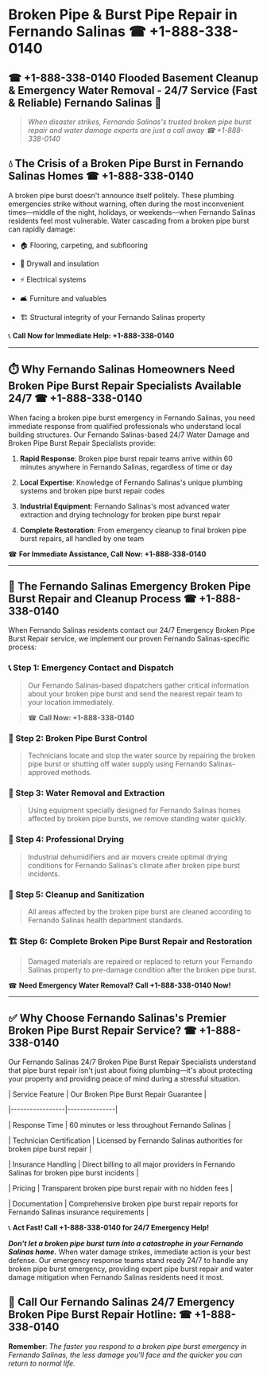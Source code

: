 # Broken Pipe & Burst Pipe Repair in Fernando Salinas ☎ +1-888-338-0140  
## ☎ +1-888-338-0140 Flooded Basement Cleanup & Emergency Water Removal - 24/7 Service (Fast & Reliable) Fernando Salinas 🚨  

> *When disaster strikes, Fernando Salinas's trusted broken pipe burst repair and water damage experts are just a call away ☎ +1-888-338-0140*  

## 💧 The Crisis of a Broken Pipe Burst in Fernando Salinas Homes ☎ +1-888-338-0140  

A broken pipe burst doesn't announce itself politely. These plumbing emergencies strike without warning, often during the most inconvenient times—middle of the night, holidays, or weekends—when Fernando Salinas residents feel most vulnerable. Water cascading from a broken pipe burst can rapidly damage:  

* 🏠 Flooring, carpeting, and subflooring  
* 🧱 Drywall and insulation  
* ⚡ Electrical systems  
* 🛋️ Furniture and valuables  
* 🏗️ Structural integrity of your Fernando Salinas property  

📞 **Call Now for Immediate Help: +1-888-338-0140**  

---  

## ⏱️ Why Fernando Salinas Homeowners Need Broken Pipe Burst Repair Specialists Available 24/7 ☎ +1-888-338-0140  

When facing a broken pipe burst emergency in Fernando Salinas, you need immediate response from qualified professionals who understand local building structures. Our Fernando Salinas-based 24/7 Water Damage and Broken Pipe Burst Repair Specialists provide:  

1. **Rapid Response**: Broken pipe burst repair teams arrive within 60 minutes anywhere in Fernando Salinas, regardless of time or day  
2. **Local Expertise**: Knowledge of Fernando Salinas's unique plumbing systems and broken pipe burst repair codes  
3. **Industrial Equipment**: Fernando Salinas's most advanced water extraction and drying technology for broken pipe burst repair  
4. **Complete Restoration**: From emergency cleanup to final broken pipe burst repairs, all handled by one team  

☎ **For Immediate Assistance, Call Now: +1-888-338-0140**  

---  

## 🔧 The Fernando Salinas Emergency Broken Pipe Burst Repair and Cleanup Process ☎ +1-888-338-0140  

When Fernando Salinas residents contact our 24/7 Emergency Broken Pipe Burst Repair service, we implement our proven Fernando Salinas-specific process:  

### 📞 Step 1: Emergency Contact and Dispatch  
> Our Fernando Salinas-based dispatchers gather critical information about your broken pipe burst and send the nearest repair team to your location immediately.  
> ☎ **Call Now: +1-888-338-0140**  

### 🚿 Step 2: Broken Pipe Burst Control  
> Technicians locate and stop the water source by repairing the broken pipe burst or shutting off water supply using Fernando Salinas-approved methods.  

### 🌊 Step 3: Water Removal and Extraction  
> Using equipment specially designed for Fernando Salinas homes affected by broken pipe bursts, we remove standing water quickly.  

### 💨 Step 4: Professional Drying  
> Industrial dehumidifiers and air movers create optimal drying conditions for Fernando Salinas's climate after broken pipe burst incidents.  

### 🧼 Step 5: Cleanup and Sanitization  
> All areas affected by the broken pipe burst are cleaned according to Fernando Salinas health department standards.  

### 🏗️ Step 6: Complete Broken Pipe Burst Repair and Restoration  
> Damaged materials are repaired or replaced to return your Fernando Salinas property to pre-damage condition after the broken pipe burst.  

☎ **Need Emergency Water Removal? Call +1-888-338-0140 Now!**  

---  

## ✅ Why Choose Fernando Salinas's Premier Broken Pipe Burst Repair Service? ☎ +1-888-338-0140  

Our Fernando Salinas 24/7 Broken Pipe Burst Repair Specialists understand that pipe burst repair isn't just about fixing plumbing—it's about protecting your property and providing peace of mind during a stressful situation.  

| Service Feature | Our Broken Pipe Burst Repair Guarantee |  
|-----------------|---------------|  
| Response Time | 60 minutes or less throughout Fernando Salinas |  
| Technician Certification | Licensed by Fernando Salinas authorities for broken pipe burst repair |  
| Insurance Handling | Direct billing to all major providers in Fernando Salinas for broken pipe burst incidents |  
| Pricing | Transparent broken pipe burst repair with no hidden fees |  
| Documentation | Comprehensive broken pipe burst repair reports for Fernando Salinas insurance requirements |  

📞 **Act Fast! Call +1-888-338-0140 for 24/7 Emergency Help!**  

***Don't let a broken pipe burst turn into a catastrophe in your Fernando Salinas home.*** When water damage strikes, immediate action is your best defense. Our emergency response teams stand ready 24/7 to handle any broken pipe burst emergency, providing expert pipe burst repair and water damage mitigation when Fernando Salinas residents need it most.  

## 📱 Call Our Fernando Salinas 24/7 Emergency Broken Pipe Burst Repair Hotline: ☎ +1-888-338-0140  

**Remember**: *The faster you respond to a broken pipe burst emergency in Fernando Salinas, the less damage you'll face and the quicker you can return to normal life.*